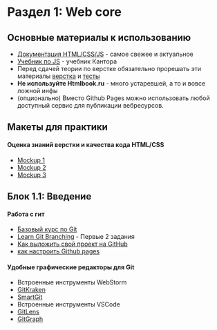 # Раздел 1: Web core

## Основные материалы к использованию

- [Документация HTML/CSS/JS](https://developer.mozilla.org/ru/) - самое свежее и актуальное
- [Учебник по JS](https://learn.javascript.ru/) - учебник Кантора
- Перед сдачей теории по верстке обязательно прорешать эти материалы [верстка](https://webref.ru/index.php/individual) и [тесты](https://webref.ru/index.php/quiz)
- **Не используйте Htmlbook.ru** - много устаревшей, а то и вовсе ложной инфы
- (опционально) Вместо Github Pages можно использовать любой доступный сервис для публикации вебресурсов.


## Макеты для практики
#### Оценка знаний верстки и качества кода HTML/CSS
- [Mockup 1](https://www.figma.com/file/eOWwwvjcB8hFIOC3yx2Hwc/tour-and-travel-website-for-figma?node-id=0%3A1&t=l5EMWdmsgo6HFo6C-0)
- [Mockup 2](https://www.figma.com/file/HbQE7KDbfSfqOEowcKz5O1/Untitled?node-id=0%3A1&t=xLqihyWkzSKsjiNM-0)
- [Mockup 3](https://www.figma.com/file/gBObzdn16Asemn3YSqDdFk/Chat-Desktop-App-macOS?t=lPAMly49h04AfVc7-0)

## Блок 1.1: Введение
#### Работа с гит
- [Базовый курс по Git](https://www.youtube.com/playlist?list=PLIU76b8Cjem5B3sufBJ_KFTpKkMEvaTQR)
- [Learn Git Branching](https://learngitbranching.js.org/) - Первые 2 задания
- [Как выложить свой проект на GitHub](https://maxsite.org/page/how-to-put-your-project-on-github-com)
- [как настроить Github pages](https://developer.mozilla.org/ru/docs/Learn/Common_questions/Using_Github_pages)

#### Удобные графические редакторы для Git
- Встроенные инструменты WebStorm
- [GitKraken](https://www.gitkraken.com/)
- [SmartGit](https://www.syntevo.com/smartgit/)
- Встроенные инструменты VSCode
- [GitLens](https://marketplace.visualstudio.com/items?itemName=eamodio.gitlens)
- [GitGraph](https://marketplace.visualstudio.com/items?itemName=mhutchie.git-graph)
